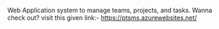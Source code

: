 Web Application system to manage teams, projects, and tasks. Wanna check out? visit this given link:- https://ptsms.azurewebsites.net/
